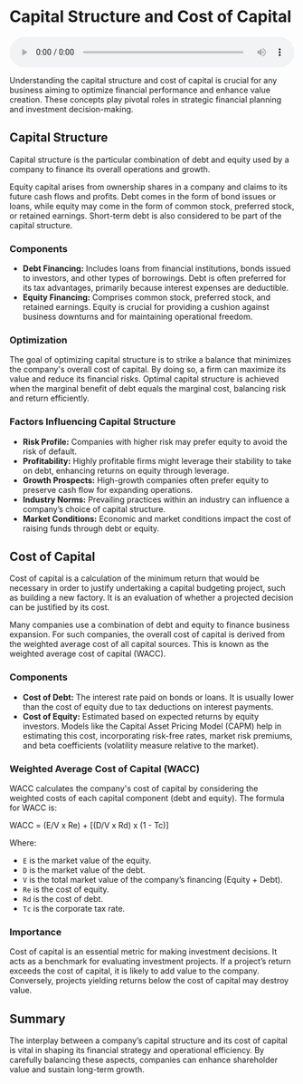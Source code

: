 # Capital Structure and Cost of Capital

<audio controls style="width: 100%;">
  <source src="../../../../../audio/4th_sem/ED/Unit-5 New Venture Creation and Promotion/5.n Project Implementation Phase - Capital Structure and Cost of Capital.mp3" type="audio/mpeg">
  Your browser does not support the audio element.
</audio>


Understanding the capital structure and cost of capital is crucial for any business aiming to optimize financial performance and enhance value creation. These concepts play pivotal roles in strategic financial planning and investment decision-making.

## Capital Structure
Capital structure is the particular combination of debt and equity used by a company to finance its overall operations and growth.

Equity capital arises from ownership shares in a company and claims to its future cash flows and profits. Debt comes in the form of bond issues or loans, while equity may come in the form of common stock, preferred stock, or retained earnings. Short-term debt is also considered to be part of the capital structure.

### Components
- **Debt Financing:** Includes loans from financial institutions, bonds issued to investors, and other types of borrowings. Debt is often preferred for its tax advantages, primarily because interest expenses are deductible.
- **Equity Financing:** Comprises common stock, preferred stock, and retained earnings. Equity is crucial for providing a cushion against business downturns and for maintaining operational freedom.

### Optimization
The goal of optimizing capital structure is to strike a balance that minimizes the company's overall cost of capital. By doing so, a firm can maximize its value and reduce its financial risks. Optimal capital structure is achieved when the marginal benefit of debt equals the marginal cost, balancing risk and return efficiently.

### Factors Influencing Capital Structure
- **Risk Profile:** Companies with higher risk may prefer equity to avoid the risk of default.
- **Profitability:** Highly profitable firms might leverage their stability to take on debt, enhancing returns on equity through leverage.
- **Growth Prospects:** High-growth companies often prefer equity to preserve cash flow for expanding operations.
- **Industry Norms:** Prevailing practices within an industry can influence a company’s choice of capital structure.
- **Market Conditions:** Economic and market conditions impact the cost of raising funds through debt or equity.

## Cost of Capital
Cost of capital is a calculation of the minimum return that would be necessary in order to justify undertaking a capital budgeting project, such as building a new factory. It is an evaluation of whether a projected decision can be justified by its cost.

Many companies use a combination of debt and equity to finance business expansion. For such companies, the overall cost of capital is derived from the weighted average cost of all capital sources. This is known as the weighted average cost of capital (WACC).

### Components
- **Cost of Debt:** The interest rate paid on bonds or loans. It is usually lower than the cost of equity due to tax deductions on interest payments.
- **Cost of Equity:** Estimated based on expected returns by equity investors. Models like the Capital Asset Pricing Model (CAPM) help in estimating this cost, incorporating risk-free rates, market risk premiums, and beta coefficients (volatility measure relative to the market).

### Weighted Average Cost of Capital (WACC)
WACC calculates the company's cost of capital by considering the weighted costs of each capital component (debt and equity). The formula for WACC is:

WACC = (E/V x Re) + [(D/V x Rd) x (1 - Tc)]

Where:
- `E` is the market value of the equity.
- `D` is the market value of the debt.
- `V` is the total market value of the company’s financing (Equity + Debt).
- `Re` is the cost of equity.
- `Rd` is the cost of debt.
- `Tc` is the corporate tax rate.

### Importance
Cost of capital is an essential metric for making investment decisions. It acts as a benchmark for evaluating investment projects. If a project’s return exceeds the cost of capital, it is likely to add value to the company. Conversely, projects yielding returns below the cost of capital may destroy value.

## Summary

The interplay between a company’s capital structure and its cost of capital is vital in shaping its financial strategy and operational efficiency. By carefully balancing these aspects, companies can enhance shareholder value and sustain long-term growth.
